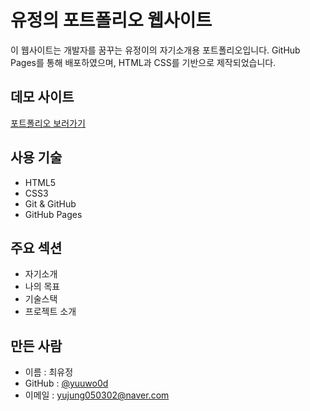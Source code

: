 # 유정의 포트폴리오 웹사이트

이 웹사이트는 개발자를 꿈꾸는 유정이의 자기소개용 포트폴리오입니다.
GitHub Pages를 통해 배포하였으며, HTML과 CSS를 기반으로 제작되었습니다.

## 데모 사이트
[포트폴리오 보러가기](https://yuuwo0d.github.io/portfolio/)

## 사용 기술
- HTML5
- CSS3
- Git & GitHub
- GitHub Pages

## 주요 섹션
- 자기소개
- 나의 목표
- 기술스택
- 프로젝트 소개

## 만든 사람
- 이름 : 최유정
- GitHub : [@yuuwo0d](https://github.com/yuuwo0d)
- 이메일 : yujung050302@naver.com